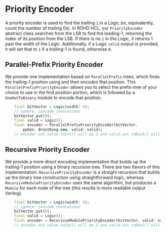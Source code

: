 # Priority Encoder

A priority encoder is used to find the trailing `1` in a Logic (or, equivalently, count the number of trailing 0s). In ROHD HCL, our `PriorityEncoder` abstract class searches from the LSB to find the leading-1, returning the index of its position from the LSB. If there is no `1` in the Logic, it returns 1 past the width of the Logic.  Additionally, if a Logic `valid` output is provided, it will set that to `1` if a trailing-1 is found, otherwise `0`.

## Parallel-Prefix Priority Encoder

We provide one implementation based on `ParallelPrefix` trees, which finds the trailing-1 position using and then encodes that position.  This `ParallelPrefixPriorityEncoder` allows you to select the prefix-tree of your choice to use in the find position portion, which is followed by a `OneHotToBinary` module to encode that position.

```dart
    final bitVector = Logic(width: 5);
    // ignore: cascade_invocations
    bitVector.put(8);
    final valid = Logic();
    final encoder = ParallelPrefixPriorityEncoder(bitVector,
        ppGen: BrentKung.new, valid: valid);
    // encoder.out.value.toInt() will be 3 and valid.out.toBool() will be true
```

## Recursive Priority Encoder

We provide a more direct encoding implementation that builds up the trailing-1 position using a binary recursion tree.  There are two flavors of this implementation: `RecursivePriorityEncoder` is a straight recursion that builds up the binary tree construction using straightforward logic, whereas `RecursiveModulePriorityEncoder` uses the same algorithm, but produces a `Module` for each node of the tree (this results in more readable output Verilog).

```dart
    final bitVector = Logic(width: 5);
    // ignore: cascade_invocations
    bitVector.put(8);
    final valid = Logic();
    final encoder = RecursiveModulePriorityEncoder(bitVector, valid: valid);
    // encoder.out.value.toInt() will be 3 and valid.out.toBool() will be true
  ```
